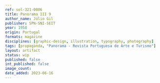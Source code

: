 ```yaml
---
ref: sol-321-0006
title: Panorama III 9
author_name: Júlio Gil
publisher: SPN-SNI-SEIT
year: 1958
origin: Portugal
formats: magazine
disciplines: [graphic-design, illustration, typography, photography]
tags: [propaganda, "Panorama - Revista Portuguesa de Arte e Turismo"]
layout: artifact
status: wip
published: false
int_published: false
image_count:
date_added: 2023-06-16
---
```

